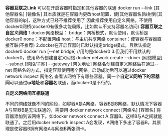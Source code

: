 **容器互联之Link**
    可以在开启容器时指定和其他容器的联通
        docker run --link [其他容器名] [镜像名]
    其本质就是在容器内更改host配置，使[其他容器名]映射到[其他容器的ip]，这种方式已经不推荐使用了
    因此推荐使用自定义网络，不使用docker0网桥(docker0有很多功能局限，比如默认不支持容器名访问)
**容器互联之自定义网络**
    1.docker网络模型：
        bridge：网桥模式，默认使用，默认桥是docker0
        none：不配置网络
        host：与主机共享网络
        container：使容器与容器直接互联(不推荐)
    2.docker在开启容器时已默认指定bridge模式，且默认指定docker0
        docker run [--net bridge]   //用的是docker0
    3.但我们不用默认的docker0，使用命令创建自定义网络
    	docker network create --driver [网络模型] --subnet [网段/子网] --gateway [网关地址] 网络名创建自定义网络后在通过--net 网络名的方式，指定容器使用哪个网络。启动成功后可以通过docker network inspect 网络名  查看该网络下有哪些容器。同一个**自定义网络下的容器间**可以通过**ip地址**和**容器名**联通，而docker0是不行的。

**自定义网络间互相联通**

​		不同的网络就像不同的网段，如容器A是A网络，容器B是B网络，默认情况下容器A与容器B是无法联通的，需要用 docker network connect [网络名] [容器名] 将容器添加到该网络下。如docker network connect A 容器B。这样B与A之间就能联通了。之后用docker network inspect A会发现，A网络下多出了容器B，其原理是使容器B拥有网络A与网络B两张网卡。